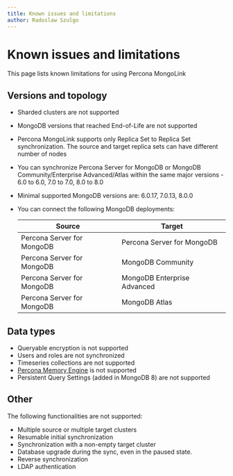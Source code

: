 ```yaml
---
title: Known issues and limitations
author: Radoslaw Szulgo
---
```

# Known issues and limitations

This page lists known limitations for using Percona MongoLink

## Versions and topology

* Sharded clusters are not supported
* MongoDB versions that reached End-of-Life are not supported
* Percona MongoLink supports only Replica Set to Replica Set synchronization. The source and target replica sets can have different number of nodes
* You can synchronize Percona Server for MongoDB or MongoDB Community/Enterprise Advanced/Atlas within the same major versions - 6.0 to 6.0, 7.0 to 7.0, 8.0 to 8.0
* Minimal supported MongoDB versions are: 6.0.17, 7.0.13, 8.0.0
* You can connect the following MongoDB deployments:

   | Source | Target |
   | --- | --- |
   | Percona Server for MongoDB | Percona Server for MongoDB |
   | Percona Server for MongoDB | MongoDB Community |
   | Percona Server for MongoDB | MongoDB Enterprise Advanced |
   | Percona Server for MongoDB | MongoDB Atlas |



## Data types

* Queryable encryption is not supported
* Users and roles are not synchronized
* Timeseries collections are not supported
* [Percona Memory Engine](https://docs.percona.com/percona-server-for-mongodb/8.0/inmemory.html) is not supported
* Persistent Query Settings (added in MongoDB 8) are not supported 

## Other

The following functionalities are not supported:

* Multiple source or multiple target clusters 
* Resumable initial synchronization 
* Synchronization with a non-empty target cluster
* Database upgrade during the sync, even in the paused state.
* Reverse synchronization
* LDAP authentication
